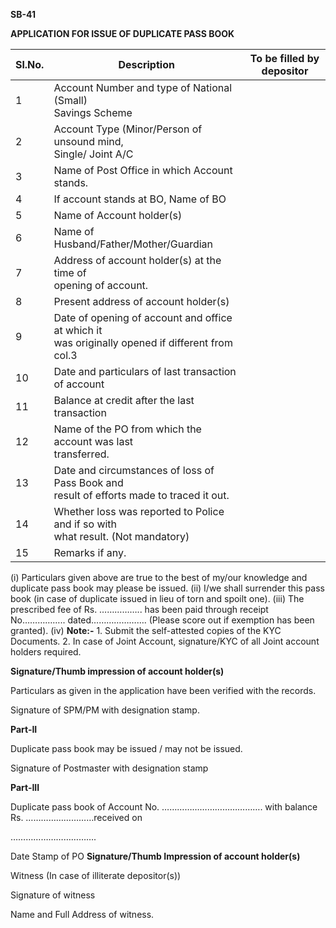 **SB-41**

**APPLICATION FOR ISSUE OF DUPLICATE PASS BOOK**

|Sl.No.|Description|To be filled by depositor|
|---|---|---|
|1|Account Number and type of National (Small)<br>Savings Scheme||
|2|Account Type (Minor/Person of unsound mind,<br>Single/ Joint A/C||
|3|Name of Post Office in which Account stands.||
|4|If account stands at BO, Name of BO||
|5|Name of Account holder(s)||
|6|Name of Husband/Father/Mother/Guardian||
|7|Address of account holder(s) at the time of<br>opening of account.||
|8|Present address of account holder(s)||
|9|Date of opening of account and office at which it<br>was originally opened if different from col.3||
|10|Date and particulars of last transaction of account||
|11|Balance at credit after the last transaction||
|12|Name of the PO from which the account was last<br>transferred.||
|13|Date and circumstances of loss of Pass Book and<br>result of efforts made to traced it out.||
|14|Whether loss was reported to Police and if so with<br>what result. (Not mandatory)||
|15|Remarks if any.||



(i) Particulars given above are true to the best of my/our knowledge and duplicate pass
book may please be issued.
(ii) I/we shall surrender this pass book (in case of duplicate issued in lieu of torn and spoilt
one).
(iii) The prescribed fee of Rs. …………….. has been paid through receipt No……………..
dated…………………. (Please score out if exemption has been granted).
(iv)
**Note:-** 1. Submit the self-attested copies of the KYC Documents.
2. In case of Joint Account, signature/KYC of all Joint account holders required.


**Signature/Thumb impression of account holder(s)**

Particulars as given in the application have been verified with the records.


Signature of SPM/PM with designation stamp.

**Part-II**

Duplicate pass book may be issued / may not be issued.


Signature of Postmaster with designation stamp


**Part-III**

Duplicate pass book of Account No. …………………………………. with balance Rs. ………………………received on

…………………………….

Date Stamp of PO **Signature/Thumb Impression of account holder(s)**

Witness  (In case of illiterate depositor(s))

Signature of witness

Name and Full Address of witness.


